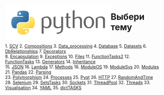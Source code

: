 <a href="https://github.com/ZadireyEvgeny" ><img src="https://github.com/ZadireyEvgeny/ZadireyEvgeny/blob/main/python_horizontal_logo_icon_169825.svg" alt="python" style="float:left"/></a>
# Выбери тему
<br>    1. [SCV](https://github.com/ZadireyEvgeny/Python/tree/master/PythonTasks/CSV)   2. [Compositions](https://github.com/ZadireyEvgeny/Python/tree/master/PythonTasks/Compositions)   3. [Data_processing](https://github.com/ZadireyEvgeny/Python/tree/master/PythonTasks/Data_processing)   4. [Database](https://github.com/ZadireyEvgeny/Python/tree/master/PythonTasks/Database)   5. [Datasets](https://github.com/ZadireyEvgeny/Python/tree/master/PythonTasks/Datasets)   6. [DbRelationships](https://github.com/ZadireyEvgeny/Python/tree/master/PythonTasks/DbRelationships)   7. [Decorators](https://github.com/ZadireyEvgeny/Python/tree/master/PythonTasks/Decorators) <br>  8. [Encapsulation](https://github.com/ZadireyEvgeny/Python/tree/master/PythonTasks/Encapsulation)    9. [Exceptions](https://github.com/ZadireyEvgeny/Python/tree/master/PythonTasks/Exceptions)   10. [Files](https://github.com/ZadireyEvgeny/Python/tree/master/PythonTasks/Files)   11. [FunctionTasks2](https://github.com/ZadireyEvgeny/Python/tree/master/PythonTasks/FunctionTasks2)   12. [FunctionTasks](https://github.com/ZadireyEvgeny/Python/tree/master/PythonTasks/FunctionsTasks)   13. [Generators](https://github.com/ZadireyEvgeny/Python/tree/master/PythonTasks/Generators)   14. [Inheritance](https://github.com/ZadireyEvgeny/Python/tree/master/PythonTasks/Inheritance)  <br> 15. [JSON](https://github.com/ZadireyEvgeny/Python/tree/master/PythonTasks/JSON)   16. [Lambda](https://github.com/ZadireyEvgeny/Python/tree/master/PythonTasks/Lambda)   17. [Methods](https://github.com/ZadireyEvgeny/Python/tree/master/PythonTasks/Methods)    18. [ModuleOS](https://github.com/ZadireyEvgeny/Python/tree/master/PythonTasks/ModuleOS)   19. [ModuleSys](https://github.com/ZadireyEvgeny/Python/tree/master/PythonTasks/ModuleSys)  20. [Modules](https://github.com/ZadireyEvgeny/Python/tree/master/PythonTasks/Modules)   21. [Pandas](https://github.com/ZadireyEvgeny/Python/tree/master/PythonTasks/Pandas)   22. [Parsing](https://github.com/ZadireyEvgeny/Python/tree/master/PythonTasks/Parsing)  <br> 23. [Polymorphism](https://github.com/ZadireyEvgeny/Python/tree/master/PythonTasks/Polymorphism)   24. [Processes](https://github.com/ZadireyEvgeny/Python/tree/master/PythonTasks/Processes)   25. [Pyqt](https://github.com/ZadireyEvgeny/Python/tree/master/PythonTasks/Pyqt)   26. [HTTP](https://github.com/ZadireyEvgeny/Python/tree/master/PythonTasks/PythonTasks/HTTP)    27. [RandomAndTime](https://github.com/ZadireyEvgeny/Python/tree/master/PythonTasks/RandomAndTime)    28. [Selenium](https://github.com/ZadireyEvgeny/Python/tree/master/PythonTasks/Selenium)   29. [SetsTasks](https://github.com/ZadireyEvgeny/Python/tree/master/PythonTasks/SetsTasks)   30. [Sockets](https://github.com/ZadireyEvgeny/Python/tree/master/PythonTasks/Sockets)   31. [ThreadPool](https://github.com/ZadireyEvgeny/Python/tree/master/PythonTasks/ThreadPool)   32. [Threads](https://github.com/ZadireyEvgeny/Python/tree/master/PythonTasks/Threads)   33. [Visualisation](https://github.com/ZadireyEvgeny/Python/tree/master/PythonTasks/Visualisation)   34. [YAML](https://github.com/ZadireyEvgeny/Python/tree/master/PythonTasks/YAML)   35. [dictTASKS](https://github.com/ZadireyEvgeny/Python/tree/master/PythonTasks/dictTASKS)
